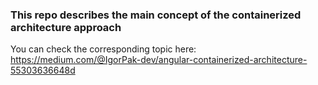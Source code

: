 ### This repo describes the main concept of the containerized architecture approach

You can check the corresponding topic here:
https://medium.com/@IgorPak-dev/angular-containerized-architecture-55303636648d
